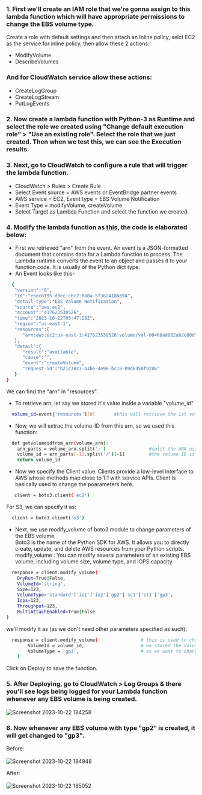 ### 1. First we'll create an IAM role that we're gonna assign to this lambda function which will have appropriate permissions to change the EBS volume type.
 Create a role with default settings and then attach an Inline policy, selct EC2 as the service for inline policy, then allow these 2 actions:
- ModifyVolume
- DescribeVolumes <br />
### And for CloudWatch service allow these actions:
- CreateLogGroup
- CreateLogStream
- PutLogEvents
### 2. Now create a lambda function with Python-3 as Runtime and select the role we created using "Change default execution role" > "Use an existing role". Select the role that we just created. Then when we test this, we can see the Execution results.
### 3. Next, go to CloudWatch to configure a rule that will trigger the lambda function.
- CloudWatch > Rules > Create Rule
- Select Event source = AWS events or EventBridge partner events
- AWS service = EC2, Event type = EBS Volume Notification
- Event Type = modifyVolume, createVolume
- Select Target as Lambda Function and select the function we created.
### 4. Modify the lambda function as [this](https://github.com/warlock601/AWS-Lambda-modify-volume/blob/346523b001604570bd737112ed8904b0a42100cd/Lambda/lambda_function.py), the code is elaborated below:
- First we retrieved "arn" from the event. An event is a JSON-formatted document that contains data for a Lambda function to process. The Lambda runtime converts the event to an object and passes it to your function code. It is usually of the Python dict type.
- An Event looks like this-
```bash
  {
   "version":"0",
   "id":"e5ecbf95-d0ec-c6c2-0a8a-5f362418b894",
   "detail-type":"EBS Volume Notification",
   "source":"aws.ec2",
   "account":"417623538526",
   "time":"2023-10-22T05:47:28Z",
   "region":"us-east-1",
   "resources":[
      "arn:aws:ec2:us-east-1:417623538526:volume/vol-00468ad082ab2e80d"
   ],
   "detail":{
      "result":"available",
      "cause":"",
      "event":"createVolume",
      "request-id":"b21c78c7-a3be-4e96-bc19-09d6950f9286"
   }
}
```
We can find the "arn" in "resources".
- To retrieve arn, let say we stored it's value inside a variable "volume_id"
```bash
  volume_id=event{'resources'][0]       #this will retrieve the 1st value ok key-resources which is arn
```
- Now, we will extrac the volume-ID from this arn, so we used this function:
```bash
  def getvolumeidfrom_arn(volume_arn):
    arn_parts = volume_arn.split(':')                #split the ARN using colon ":"
    volume_id = arn_parts[-1].split('/')[-1]         #the volume ID is the last part of the ARN after the 'volume/' prefix
    return volume_id
```
- Now we specify the Client value. Clients provide a low-level interface to AWS whose methods map close to 1:1 with service APIs. Client is basically used to change the poarameters here. 
```bash
   client = boto3.client('ec2')
```
For S3, we can specify it as:
```bash
  client = boto3.client('s3')
```
- Next, we use modify_volume of boto3 module to change parameters of the EBS volume.<br />
  Boto3 is the name of the Python SDK for AWS. It allows you to directly create, update, and delete AWS resources from your Python scripts.<br />
  modify_volume : You can modify several parameters of an existing EBS volume, including volume size, volume type, and IOPS capacity.
```bash
  response = client.modify_volume(
    DryRun=True|False,
    VolumeId='string',
    Size=123,
    VolumeType='standard'|'io1'|'io2'|'gp2'|'sc1'|'st1'|'gp3',
    Iops=123,
    Throughput=123,
    MultiAttachEnabled=True|False
)
```
we'll modify it as (as we don't need other parameters specified as such):
```bash
  response = client.modify_volume(                # this is used to change parameters in EC2
        VolumeId = volume_id,                     # we stored the volume-ID in this variable
        VolumeType = 'gp3',                       # as we want to change whatever volume-type is there, into "gp3"
    )

```
Click on Deploy to save the function.
### 5. After Deploying, go to CloudWatch > Log Groups & there you'll see logs being logged for your Lambda function whenever any EBS volume is being created.
![Screenshot 2023-10-22 184258](https://github.com/warlock601/AWS-Lambda-modify-volume/assets/32487715/8db119f6-2980-40a6-8726-e0e030596eb4)

### 6. Now whenever any EBS volume with type "gp2" is created, it will get changed to "gp3". <br />

Before:<br />
<br />
![Screenshot 2023-10-22 184948](https://github.com/warlock601/AWS-Lambda-modify-volume/assets/32487715/8b8c4644-2ada-4e86-a825-7654b48f5b0f) <br />

After:<br />
<br />
![Screenshot 2023-10-22 185052](https://github.com/warlock601/AWS-Lambda-modify-volume/assets/32487715/b79211a7-1406-4d38-8c39-8de5f82c0114)




